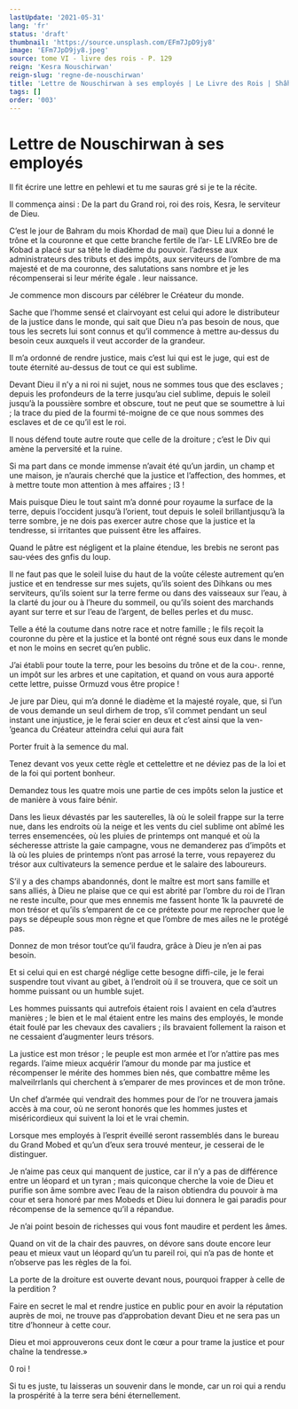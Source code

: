 ```yaml
---
lastUpdate: '2021-05-31'
lang: 'fr'
status: 'draft'
thumbnail: 'https://source.unsplash.com/EFm7JpD9jy8'
image: 'EFm7JpD9jy8.jpeg'
source: tome VI - livre des rois - P. 129
reign: 'Kesra Nouschirwan'
reign-slug: 'regne-de-nouschirwan'
title: 'Lettre de Nouschirwan à ses employés | Le Livre des Rois | Shâhnâmeh'
tags: []
order: '003'
---
```


<!-- LTeX: language=fr -->

# Lettre de Nouschirwan à ses employés

Il fit écrire une lettre en pehlewi et tu me sauras gré si je te la récite.

Il commença ainsi : De la part du Grand roi, roi des rois, Kesra, le serviteur de Dieu.

C’est le jour de Bahram du mois Khordad de mai) que Dieu lui a donné le trône et la couronne et que cette branche fertile de l’ar- LE LIVREo bre de Kobad a placé sur sa tête le diadème du pouvoir. l’adresse aux administrateurs des tributs et des impôts, aux serviteurs de l’ombre de ma majesté et de ma couronne, des salutations sans nombre et je les récompenserai si leur mérite égale
. leur naissance.

Je commence mon discours par célébrer le Créateur du monde.

Sache que l’homme sensé et clairvoyant est celui qui adore le distributeur de la justice dans le monde, qui sait que Dieu n’a pas besoin de nous, que tous les secrets lui sont connus et qu’il commence à mettre au-dessus du besoin ceux auxquels il veut accorder de la grandeur.

Il m’a ordonné de rendre justice, mais c’est lui qui est le juge, qui est de toute éternité au-dessus de tout ce qui est sublime.

Devant Dieu il n’y a ni roi ni sujet, nous ne sommes tous que des esclaves ; depuis les profondeurs de la terre jusqu’au ciel sublime, depuis le soleil jusqu’à la poussière sombre et obscure, tout ne peut que se soumettre à lui ; la trace du pied de la fourmi té-moigne de ce que nous sommes des esclaves et de ce qu’il est le roi.

Il nous défend toute autre route que celle de la droiture ; c’est le Div qui amène la perversité et la ruine.

Si ma part dans ce monde immense n’avait été qu’un jardin, un champ et une maison, je n’aurais cherché que la justice et l’affection, des hommes, et à mettre toute mon attention à mes affaires ; 
 l3 !

Mais puisque Dieu le tout saint m’a donné pour royaume la surface de la terre, depuis l’occident jusqu’à l’orient, tout depuis le soleil brillantjusqu’à la terre sombre, je ne dois pas exercer autre chose que la justice et la tendresse, si irritantes que puissent être les affaires.

Quand le pâtre est négligent et la plaine étendue, les brebis ne seront pas sau-vées des gnfis du loup.

Il ne faut pas que le soleil luise du haut de la voûte céleste autrement qu’en justice et en tendresse sur mes sujets, qu’ils soient des Dihkans ou mes serviteurs, qu’ils soient sur la terre ferme ou dans des vaisseaux sur l’eau, à la clarté du jour ou à l’heure du sommeil, ou qu’ils soient des marchands ayant sur terre et sur l’eau de l’argent, de belles perles et du musc.

Telle a été la coutume dans notre race et notre famille ; le fils reçoit la couronne du père et la justice et la bonté ont régné sous eux dans le monde et non le moins en secret qu’en public.

J’ai établi pour toute la terre, pour les besoins du trône et de la cou-. renne, un impôt sur les arbres et une capitation, et quand on vous aura apporté cette lettre, puisse Ormuzd vous être propice !

Je jure par Dieu, qui m’a donné le diadème et la majesté royale, que, si l’un de vous demande un seul dirhem de trop, s’il commet pendant un seul instant une injustice, je le ferai scier en deux et c’est ainsi que la ven-
’geanca du Créateur atteindra celui qui aura fait

Porter fruit à la semence du mal.

Tenez devant vos yeux cette règle et cettelettre et ne déviez pas de la loi et de la foi qui portent bonheur.

Demandez tous les quatre mois une partie de ces impôts selon la justice et de manière à vous faire bénir.

Dans les lieux dévastés par les sauterelles, là où le soleil frappe sur la terre nue, dans les endroits où la neige et les vents du ciel sublime ont abîmé les terres ensemencées, où les pluies de printemps ont manqué et où la sécheresse attriste la gaie campagne, vous ne demanderez pas d’impôts et là où
les pluies de printemps n’ont pas arrosé la terre, vous repayerez du trésor aux cultivateurs la semence perdue et le salaire des laboureurs.

S’il y a des champs abandonnés, dont le maître est mort sans famille et sans alliés, à Dieu ne plaise que ce qui est abrité par l’ombre du roi de l’Iran ne reste inculte, pour que mes ennemis me fassent honte 1k la pauvreté de mon trésor et qu’ils s’emparent de ce ce prétexte pour me reprocher que le pays se dépeuple sous mon règne et que l’ombre de mes ailes ne le protégé pas.

Donnez de mon trésor tout’ce qu’il faudra, grâce à Dieu je n’en ai pas besoin.

Et si celui qui en est chargé néglige cette besogne diffi-cile, je le ferai suspendre tout vivant au gibet, à l’endroit où il se trouvera, que ce soit un homme puissant ou un humble sujet.

Les hommes puissants qui autrefois étaient rois l avaient en cela d’autres manières ; le bien et le mal étaient entre les mains des employés, le monde était foulé par les chevaux des cavaliers ; ils bravaient follement la raison et ne cessaient d’augmenter leurs trésors.

La justice est mon trésor ; le peuple est mon armée et l’or n’attire pas mes regards. l’aime mieux acquérir l’amour du monde par ma justice et récompenser le mérite des hommes bien nés, que combattre même les malveilrrlanls qui cherchent à s’emparer de mes provinces et de mon trône.

Un chef d’armée qui vendrait des hommes pour de l’or ne trouvera jamais accès à ma cour, où ne seront honorés que les hommes justes et miséricordieux qui suivent la loi et le vrai chemin.

Lorsque mes employés à l’esprit éveillé seront rassemblés dans le bureau du Grand Mobed et qu’un d’eux sera trouvé menteur, je cesserai de le distinguer.

Je n’aime pas ceux qui manquent de justice, car il n’y a pas de différence entre un léopard et un tyran ; mais quiconque cherche la voie de Dieu et purifie son âme sombre avec l’eau de la raison obtiendra du pouvoir à ma cour et sera honoré par mes Mobeds et Dieu lui donnera le gai paradis pour récompense de la semence qu’il a répandue.

Je n’ai point besoin de richesses qui vous font maudire et perdent les âmes.

Quand on vit de la chair des pauvres, on dévore sans doute encore leur peau et mieux vaut un léopard qu’un 
tu
pareil roi, qui n’a pas de honte et n’observe pas les règles de la foi.

La porte de la droiture est ouverte devant nous, pourquoi frapper à celle de la perdition ?

Faire en secret le mal et rendre justice en public pour en avoir la réputation auprès de moi, ne trouve pas d’approbation devant Dieu et ne sera pas un titre d’honneur à cette cour.

Dieu et moi approuverons ceux dont le cœur a pour trame la justice et pour chaîne la tendresse.»

0 roi !

Si tu es juste, tu laisseras un souvenir dans le monde, car un roi qui a rendu la prospérité à la terre sera béni éternellement.
